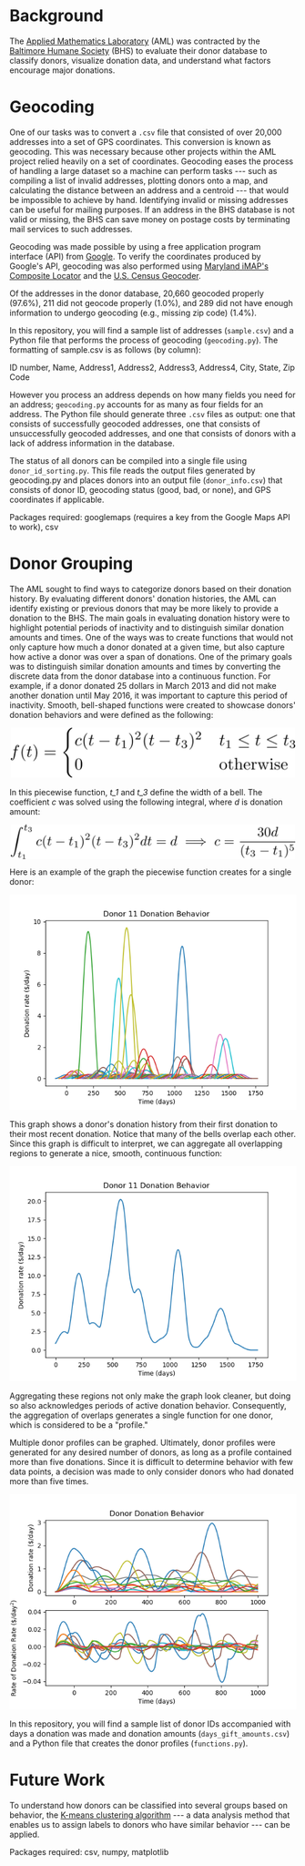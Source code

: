 # Background
The [Applied Mathematics Laboratory](https://www.towson.edu/fcsm/departments/mathematics/research/lab/) (AML) was contracted by the [Baltimore Humane Society](https://bmorehumane.org/) (BHS) to evaluate their donor database to classify donors, visualize donation data, and understand what factors encourage major donations.

# Geocoding
One of our tasks was to convert a `.csv` file that consisted of over 20,000 addresses into a set of GPS coordinates. This conversion is known as geocoding. This was necessary because other projects within the AML project relied heavily on a set of coordinates. Geocoding eases the process of handling a large dataset so a machine can perform tasks --- such as compiling a list of invalid addresses, plotting donors onto a map, and calculating the distance between an address and a centroid --- that would be impossible to achieve by hand. Identifying invalid or missing addresses can be useful for mailing purposes. If an address in the BHS database is not valid or missing, the BHS can save money on postage costs by terminating mail services to such addresses.

Geocoding was made possible by using a free application program interface (API) from [Google](https://developers.google.com/maps/documentation/geocoding/start). To verify the coordinates produced by Google's API, geocoding was also performed using [Maryland iMAP's Composite Locator](https://imap.maryland.gov/pages/composite-locator.aspx) and the [U.S. Census Geocoder](https://geocoding.geo.census.gov/).

Of the addresses in the donor database, 20,660 geocoded properly (97.6%), 211 did not geocode properly (1.0%), and 289 did not have enough information to undergo geocoding (e.g., missing zip code) (1.4%).

In this repository, you will find a sample list of addresses (`sample.csv`) and a Python file that performs the process of geocoding (`geocoding.py`). The formatting of sample.csv is as follows (by column): 

ID number, Name, Address1, Address2, Address3, Address4, City, State, Zip Code

However you process an address depends on how many fields you need for an address; `geocoding.py` accounts for as many as four fields for an address. The Python file should generate three `.csv` files as output: one that consists of successfully geocoded addresses, one that consists of unsuccessfully geocoded addresses, and one that consists of donors with a lack of address information in the database.

The status of all donors can be compiled into a single file using `donor_id_sorting.py`. This file reads the output files generated by geocoding.py and places donors into an output file (`donor_info.csv`) that consists of donor ID, geocoding status (good, bad, or none), and GPS coordinates if applicable.

Packages required: googlemaps (requires a key from the Google Maps API to work), csv

# Donor Grouping
The AML sought to find ways to categorize donors based on their donation history. By evaluating different donors' donation histories, the AML can identify existing or previous donors that may be more likely to provide a donation to the BHS. The main goals in evaluating donation history were to highlight potential periods of inactivity and to distinguish similar donation amounts and times. One of the ways was to create functions that would not only capture how much a donor donated at a given time, but also capture how active a donor was over a span of donations. One of the primary goals was to distinguish similar donation amounts and times by converting the discrete data from the donor database into a continuous function. For example, if a donor donated 25 dollars in March 2013 and did not make another donation until May 2016, it was important to capture this period of inactivity. Smooth, bell-shaped functions were created to showcase donors' donation behaviors and were defined as the following:

<p align="center">
  <img src="/images/piecewise_fcn.png" width="500">
</p>

In this piecewise function, _t_1_ and _t_3_ define the width of a bell. The coefficient _c_ was solved using the following integral, where _d_ is donation amount:

<p align="center">
  <img align="center" src="/images/integral_c.png" width="500">
</p>

Here is an example of the graph the piecewise function creates for a single donor:

<img src="/images/bells_graph.png">

This graph shows a donor's donation history from their first donation to their most recent donation. Notice that many of the bells overlap each other. Since this graph is difficult to interpret, we can aggregate all overlapping regions to generate a nice, smooth, continuous function:

<img src="/images/aggregated_bells.png">

Aggregating these regions not only make the graph look cleaner, but doing so also acknowledges periods of active donation behavior. Consequently, the aggregation of overlaps generates a single function for one donor, which is considered to be a "profile."

Multiple donor profiles can be graphed. Ultimately, donor profiles were generated for any desired number of donors, as long as a profile contained more than five donations. Since it is difficult to determine behavior with few data points, a decision was made to only consider donors who had donated more than five times.

<img src="/images/donors_donation_behaviors.png">

In this repository, you will find a sample list of donor IDs accompanied with days a donation was made and donation amounts (`days_gift_amounts.csv`) and a Python file that creates the donor profiles (`functions.py`).

# Future Work
To understand how donors can be classified into several groups based on behavior, the [K-means clustering algorithm](https://towardsdatascience.com/understanding-k-means-clustering-in-machine-learning-6a6e67336aa1) --- a data analysis method that enables us to assign labels to donors who have similar behavior --- can be applied.

Packages required: csv, numpy, matplotlib
